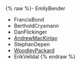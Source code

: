 {% raw %}- EmilyBender
- FrancisBond
- BertholdCrysmann
- DanFlickinger
- [AndrewMacKinlay](/AndrewMacKinlay)
- StephanOepen
- [WoodleyPackard](/WoodleyPackard)
- ErikVelldal
<update date omitted for speed>{% endraw %}